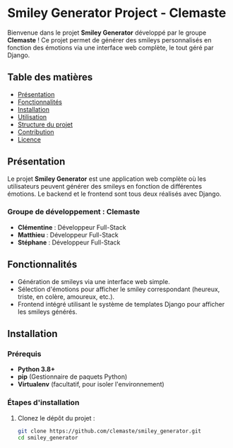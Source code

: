 # Smiley Generator Project - Clemaste

Bienvenue dans le projet **Smiley Generator** développé par le groupe **Clemaste** ! Ce projet permet de générer des smileys personnalisés en fonction des émotions via une interface web complète, le tout géré par Django.

## Table des matières

- [Présentation](#présentation)
- [Fonctionnalités](#fonctionnalités)
- [Installation](#installation)
- [Utilisation](#utilisation)
- [Structure du projet](#structure-du-projet)
- [Contribution](#contribution)
- [Licence](#licence)

## Présentation

Le projet **Smiley Generator** est une application web complète où les utilisateurs peuvent générer des smileys en fonction de différentes émotions. Le backend et le frontend sont tous deux réalisés avec Django.

### Groupe de développement : **Clemaste**
- **Clémentine** : Développeur Full-Stack
- **Matthieu** : Développeur Full-Stack
- **Stéphane** : Développeur Full-Stack

## Fonctionnalités

- Génération de smileys via une interface web simple.
- Sélection d'émotions pour afficher le smiley correspondant (heureux, triste, en colère, amoureux, etc.).
- Frontend intégré utilisant le système de templates Django pour afficher les smileys générés.

## Installation

### Prérequis

- **Python 3.8+**
- **pip** (Gestionnaire de paquets Python)
- **Virtualenv** (facultatif, pour isoler l'environnement)

### Étapes d'installation

1. Clonez le dépôt du projet :

   ```bash
   git clone https://github.com/clemaste/smiley_generator.git
   cd smiley_generator
